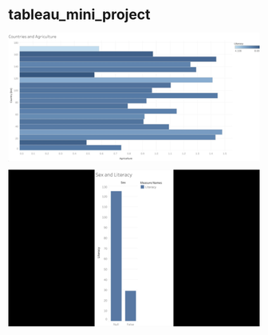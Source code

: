 # tableau_mini_project

<p align="center">
  <img src="images/countries_agriculture.png" alt="images" width="600"/>
</p>

<p align="center">
  <img src="images/sex_literacy.png" alt="images" width="600"/>
</p>